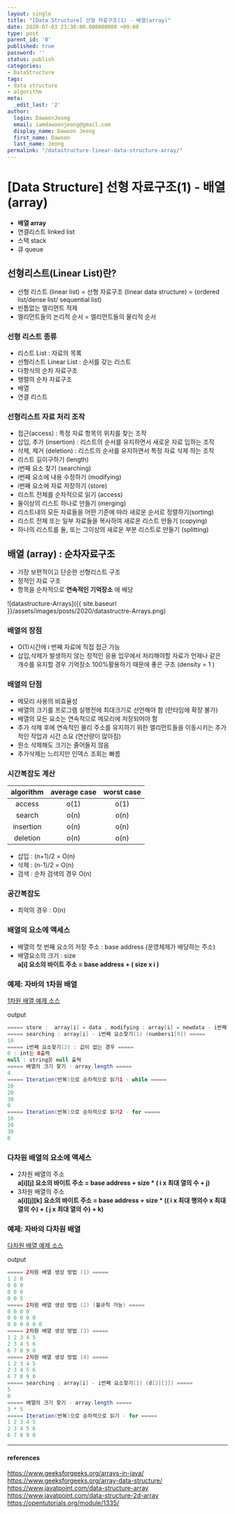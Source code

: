 ```yaml
---
layout: single
title: "[Data Structure] 선형 자료구조(1) - 배열(array)"
date: 2020-07-03 23:30:00.000000000 +09:00
type: post
parent_id: '0'
published: true
password: ''
status: publish
categories:
- DataStructure
tags:
- data structure
- algorithm
meta:
  _edit_last: '2'
author:
  login: DawoonJeong
  email: iamdawoonjeong@gmail.com
  display_name: Dawoon Jeong
  first_name: Dawoon
  last_name: Jeong
permalink: "/datastructure-linear-data-structure-array/"
---
```

# [Data Structure] 선형 자료구조(1)  - 배열(array)

- **배열 array**
- 연결리스트 linked list
- 스택 stack
- 큐 queue


## 선형리스트(Linear List)란?
- 선형 리스트 (linear list) = 선형 자료구조 (linear data structure) = (ordered list/dense list/ sequential list)
- 빈틈없는 엘리먼트 적제
- 엘리먼트들의 논리적 순서 = 엘리먼트들의 물리적 순서

### 선형 리스트 종류
- 리스트 List  : 자료의 목록
- 선형리스트 Linear List : 순서를 갖는 리스트
- 다항식의 순차 자료구조
- 행렬의 순차 자료구조
- 배열
- 연결 리스트

### 선형리스트 자료 처리 조작
- 접근(access) : 특정 자료 항목의 위치를 찾는 조작
- 삽입, 추가 (insertion) : 리스트의 순서를 유지하면서 새로운 자료 입하는 조작
- 삭제, 제거 (deletion) : 리스트의 순서를 유지하면서 특정 자료 삭제 하는 조작
- 리스트 길이구하기 (length)
- i번째 요소 찾기 (searching)
- i번째 요소에 내용 수정하기 (modifying)
- i번째 요소에 자료 저장하기 (store)
- 리스트 전체를 순차적으로 읽기 (access)
- 둘이상의 리스트 하나로 만들기 (merging)
- 리스트내의 모든 자료들을 어떤 기준에 따라 새로운 순서로 정렬하기(sorting)
- 리스트 전체 또는 일부 자료들을 복사하여 새로운 리스트 만들기 (copying)
- 하나의 리스트를 둘, 또는 그이상의 새로운 부분 리스트로 만들기 (splitting)



## 배열 (array) : 순차자료구조
- 가장 보편적이고 단순한 선형리스트 구조
- 정적인 자료 구조   
- 항목을 순차적으로 **연속적인 기억장소** 에 배당  


![datastructure-Arrays]({{ site.baseurl }}/assets/images/posts/2020/datastructre-Arrays.png)


### 배열의 장점
- O(1)시간에 i 번째 자료에 직접 접근 가능
- 삽입,삭제가 발생하지 않는 정적인 응용 업무에서 처리해야할 자료가 언제나 같은 개수를 유지할 경우 기억장소 100%활용하기 때문에 좋은 구조 (density = 1 )

### 배열의 단점
- 메모리 사용의 비효율성
- 배열의 크기를 프로그램 실행전에 최대크기로 선언해야 함 (런타임에 확장 불가)
- 배열의 모든 요소는 연속적으로 메모리에 저장되어야 함
- 추가 삭제 후에 연속적인 물리 주소를 유지하기 위한 엘리먼트들을 이동시키는 추가 적인 작업과 시간 소요 (연산량이 많아짐)
- 원소 삭제해도 크기는 줄어들지 않음
- 추가삭제는 느리지만 인덱스 조회는 빠름


### 시간복잡도 계산

|algorithm | average case | worst case|
|:--------:|:--------:|:--------:|
|	access	|	o(1)	|	o(1)	|
|	search	|	o(n)	|	o(n)	|
|	insertion	|	o(n)	|	o(n)	|
|	deletion	|	o(n)	|	o(n)	|

- 삽입 : (n+1)/2 = O(n)
- 삭제 : (n-1)/2 = O(n)
- 검색 : 순차 검색의 경우 O(n)  


### 공간복잡도
- 최악의 경우 : O(n)


### 배열의 요소에 액세스
- 배열의 첫 번째 요소의 저장 주소 : base address (운영체제가 배당하는 주소)
- 배열요소의 크기 : size  
**a[i] 요소의 바이트 주소 = base address + ( size x i )**


### 예제: 자바의 1차원 배열
[1차원 배열 예제 소스](https://github.com/iamdawoonjeong/java-datastructure-algorithm/blob/master/java-datastructure/src/array/ArrayExample.java)

output


```java
===== store :  array[i] = data , modifying : array[i] = newdata - i번째 요소저장 =====
===== searching : array[i] - i번째 요소찾기(1) (numbers1[0]) =====
10
===== i번째 요소찾기(2) : 값이 없는 경우 =====
0 : int는 0출력
null : string은 null 출력
===== 배열의 크기 찾기 - array.length =====
4
===== Iteration(반복)으로 순차적으로 읽기1 - while =====
10
20
30
0
===== Iteration(반복)으로 순차적으로 읽기2 - for =====
10
20
30
0
```


### 다차원 배열의 요소에 액세스
- 2차원 배열의 주소  
**a[i][j] 요소의 바이트 주소 = base address + size * ( i x 최대 열의 수 + j)**
- 3차원 배열의 주소  
**a[i][j][k] 요소의 바이트 주소 = base address + size * (( i x 최대 행의수 x 최대 열의 수) + ( j x 최대 열의 수)  + k)**


### 예제: 자바의 다차원 배열
[다차원 배열 예제 소스](https://github.com/iamdawoonjeong/java-datastructure-algorithm/blob/master/java-datastructure/src/array/ArrayNExample.java)

output

```java
===== 2차원 배열 생성 방법 (1) =====
1 2 0
0 0 0
0 0 0
0 0 5
===== 2차원 배열 생성 방법 (2) (불규칙 가능) =====
0 0 0 0
0 0 0 0 0
0 0 0 0 0 0
===== 2차원 배열 생성 방법 (3) =====
1 2 3 4 5
2 3 4 5 6
6 7 8 9 0
===== 2차원 배열 생성 방법 (4) =====
1 2 3 4 5
2 3 4 5 6
6 7 8 9 0
===== searching : array[i] - i번째 요소찾기(1) (d[2][3]) =====
5
0
===== 배열의 크기 찾기 - array.length =====
3 * 5
===== Iteration(반복)으로 순차적으로 읽기 - for =====
1 2 3 4 5
2 3 4 5 6
6 7 8 9 0
```

---
#### references
<https://www.geeksforgeeks.org/arrays-in-java/>  
<https://www.geeksforgeeks.org/array-data-structure/>
<https://www.javatpoint.com/data-structure-array>  
<https://www.javatpoint.com/data-structure-2d-array>
<https://opentutorials.org/module/1335/>  
